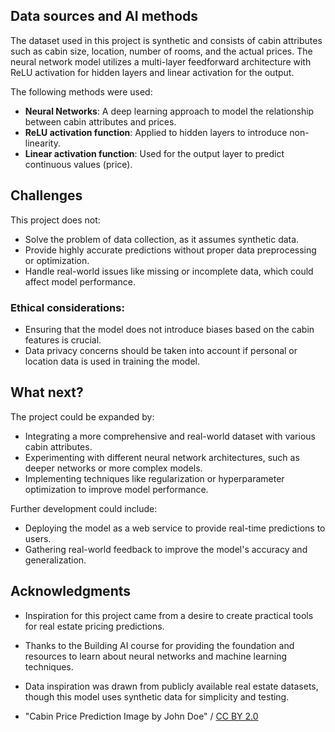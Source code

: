 
## Data sources and AI methods

The dataset used in this project is synthetic and consists of cabin attributes such as cabin size, location, number of rooms, and the actual prices. The neural network model utilizes a multi-layer feedforward architecture with ReLU activation for hidden layers and linear activation for the output.

The following methods were used:
- **Neural Networks**: A deep learning approach to model the relationship between cabin attributes and prices.
- **ReLU activation function**: Applied to hidden layers to introduce non-linearity.
- **Linear activation function**: Used for the output layer to predict continuous values (price).

## Challenges

This project does not:
* Solve the problem of data collection, as it assumes synthetic data.
* Provide highly accurate predictions without proper data preprocessing or optimization.
* Handle real-world issues like missing or incomplete data, which could affect model performance.

### Ethical considerations:
- Ensuring that the model does not introduce biases based on the cabin features is crucial.
- Data privacy concerns should be taken into account if personal or location data is used in training the model.

## What next?

The project could be expanded by:
* Integrating a more comprehensive and real-world dataset with various cabin attributes.
* Experimenting with different neural network architectures, such as deeper networks or more complex models.
* Implementing techniques like regularization or hyperparameter optimization to improve model performance.

Further development could include:
* Deploying the model as a web service to provide real-time predictions to users.
* Gathering real-world feedback to improve the model's accuracy and generalization.

## Acknowledgments

* Inspiration for this project came from a desire to create practical tools for real estate pricing predictions.
* Thanks to the Building AI course for providing the foundation and resources to learn about neural networks and machine learning techniques.
* Data inspiration was drawn from publicly available real estate datasets, though this model uses synthetic data for simplicity and testing.

* "Cabin Price Prediction Image by John Doe" / [CC BY 2.0](https://creativecommons.org/licenses/by/2.0)
